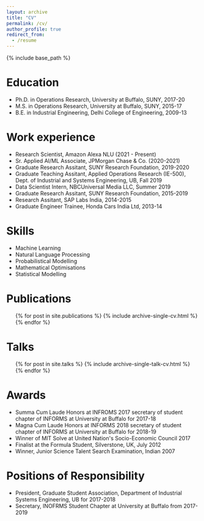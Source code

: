 ```yaml
---
layout: archive
title: "CV"
permalink: /cv/
author_profile: true
redirect_from:
  - /resume
---
```


{% include base_path %}

Education
======
* Ph.D. in Operations Research, University at Buffalo, SUNY, 2017-20 
* M.S. in Operations Research, University at Buffalo, SUNY, 2015-17
* B.E. in Industrial Engineering, Delhi College of Engineering, 2009-13

Work experience
======
* Research Scientist, Amazon Alexa NLU (2021 - Present)
* Sr. Applied AI/ML Associate, JPMorgan Chase & Co. (2020-2021)
* Graduate Research Assitant, SUNY Research Foundation, 2019-2020 
* Graduate Teaching Assitant, Applied Operations Research (IE-500), Dept. of Industrial and Systems Engineering, UB, Fall 2019
* Data Scientist Intern, NBCUniversal Media LLC, Summer 2019
* Graduate Research Assitant, SUNY Research Foundation, 2015-2019  
* Research Assitant, SAP Labs India, 2014-2015
* Graduate Engineer Trainee, Honda Cars India Ltd, 2013-14
 
Skills
======
* Machine Learning  
* Natural Language Processing 
* Probabilistical Modelling 
* Mathematical Optimisations
* Statistical Modelling 

Publications
======
  <ul>{% for post in site.publications %}
    {% include archive-single-cv.html %}
  {% endfor %}</ul>
  
Talks
======
  <ul>{% for post in site.talks %}
    {% include archive-single-talk-cv.html %}
  {% endfor %}</ul>
  
Awards
======
* Summa Cum Laude Honors at INFROMS 2017 secretary of student chapter of INFORMS at University at Buffalo for 2017-18
* Magna Cum Laude Honors at INFORMS 2018 secretary of student chapter of INFORMS at University at Buffalo for 2018-19
* Winner of MIT Solve at United Nation's Socio-Economic Council 2017
* Finalist at the Formula Student, Silverstone, UK, July 2012
* Winner, Junior Science Talent Search Examination, Indian 2007

Positions of Responsibility
======
* President, Graduate Student Association, Department of Industrial Systems Engineering, UB for 2017-2018
* Secretary, INOFRMS Student Chapter at University at Buffalo from 2017-2019



